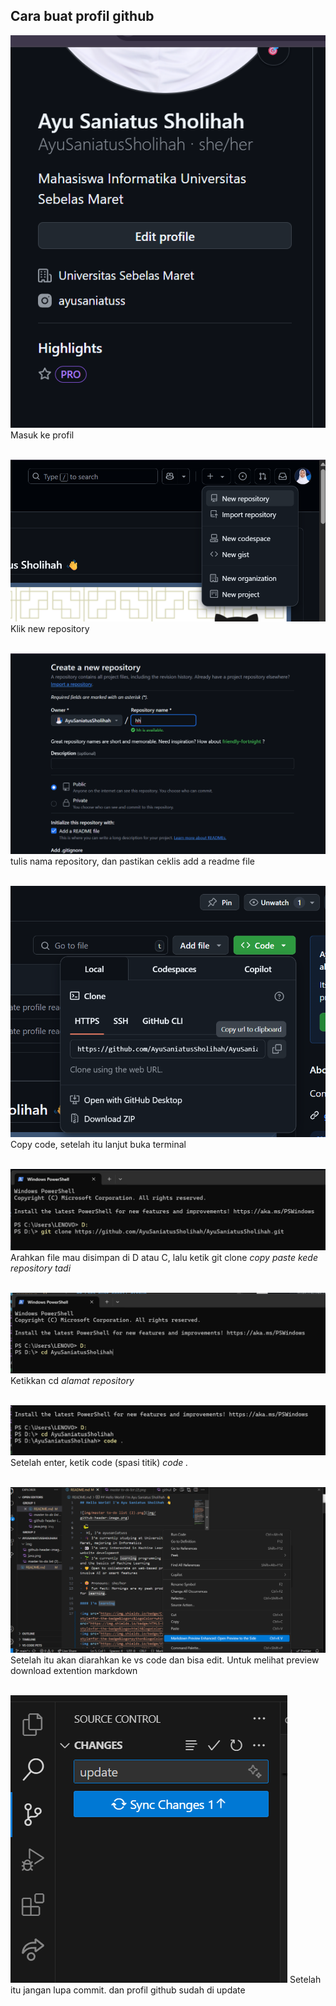 ## Cara buat profil github

![g](img/13.png)
Masuk ke profil<br><br>


![g](img/14.png)
Klik new repository<br><br>

![g](img/15.png)
tulis nama repository, dan pastikan ceklis add a readme file<br><br>

![g](img/16.png)
Copy code, setelah itu lanjut buka terminal <br><br>

![g](img/17.png)
Arahkan file mau disimpan di D atau C, lalu ketik git clone *copy paste kede repository tadi* <br><br>

![g](img/18.png)
Ketikkan cd *alamat repository* <br><br>

![g](img/19.png)
Setelah enter, ketik code (spasi titik) *code .* <br><br>

![g](img/20.png)
Setelah itu akan diarahkan ke vs code dan bisa edit. Untuk melihat preview download extention markdown <br><br>

![g](img/21.png)
Setelah itu jangan lupa commit. dan profil github sudah di update

